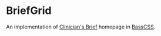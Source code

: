 # BriefGrid

An implementation of [Clinician's Brief](http://cliniciansbrief.com) homepage in [BassCSS](http://basscss.com).
